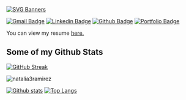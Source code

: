 [![SVG Banners](https://svg-banners.vercel.app/api?type=typeWriter&text1=Hi%20there%20👋,%20I'm%20Natalia%20&width=400&height=200)](https://github.com/Akshay090/svg-banners)



[![Gmail Badge](https://img.shields.io/badge/-nataliadevramirez@gmail.com-c14438?style=flat&logo=Gmail&logoColor=white&link=mailto:nataliadevramirez@gmail.com)](mailto:nataliadevramirez@gmail.com) 
[![Linkedin Badge](https://img.shields.io/badge/-nataliaramirez-750817151-0072b1?style=flat&logo=Linkedin&logoColor=white&link=https://www.linkedin.com/in/nataliaramirez-750817151/)](https://www.linkedin.com/in/nataliaramirez-750817151/) [![Github Badge](https://img.shields.io/badge/-natalia3ramirez-grey?style=flat&logo=github&logoColor=white&link=https://github.com/natalia3ramirez/)](https://www.github.com/natalia3ramirez/) [![Portfolio Badge](https://img.shields.io/badge/portfolio-web-blue?style=flat&link=https://natalia3ramirez.github.io//)](https://natalia3ramirez.github.io//) <p align='left'> You can view my resume <a href='https://docs.google.com/document/d/1fIj8A57Lrh7ulUXmOgVL7ftBMyZdCW5YeZPG1he5zbQ/edit?usp=sharing ' target=_blank><u>here</u>.</a></p>
## Some of my Github Stats

[![GitHub Streak](https://streak-stats.demolab.com?user=natalia3ramirez&theme=transparent&ring=EBB353&fire=EBB353&currStreakLabel=EBB353)](https://git.io/streak-stats)

<p align=left> <img src=https://komarev.com/ghpvc/?username=natalia3ramirez alt=natalia3ramirez /> </p>

[![Github stats](https://github-readme-stats.vercel.app/api?username=natalia3ramirez&show_icons=true&include_all_commits=true)](https://github.com/natalia3ramirez/github-readme-stats)
[![Top Langs](https://github-readme-stats.vercel.app/api/top-langs/?username=natalia3ramirez&layout=compact)](https://github.com/natalia3ramirez/github-readme-stats)

